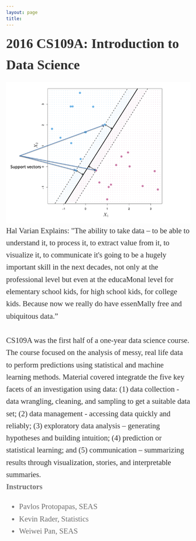 ```yaml
---
layout: page
title: 
---
```


<div style="font-family:Karla; font-size:2.3rem; color:#303030;line-height:1.6;">  <b> 2016 CS109A: Introduction to Data Science </b> </div>
<br/>

<img src="../figures/2016A_fig.png" width=600>

<div style="font-family:Karla; font-size:1.3rem; color:#303030;line-height:1.6;"> 
Hal Varian Explains:
"The ability to take data – to be able to understand it, to process it, to extract value from it, to visualize it, to communicate it's going to be a hugely important skill in the next decades, not only at the professional level but even at the educaMonal level for elementary school kids, for high school kids, for college kids. Because now we really do have essenMally free and ubiquitous data.”
<br/><br/> 
CS109A was the first half of a one‐year data science course. The course focused on the analysis of messy, real life data to perform predictions using statistical and machine learning methods. Material covered integratde the five key facets of an investigation using data: (1) data collection ‐ data wrangling, cleaning, and sampling to get a suitable data set; (2) data management ‐ accessing data quickly and reliably; (3) exploratory data analysis – generating hypotheses and building intuition; (4) prediction or statistical learning; and (5) communication – summarizing results through visualization, stories, and interpretable summaries.
</div>


<div style="font-family:Karla; font-size:1.3rem; color:#707070;line-height:1.6;">
  <b>Instructors</b>   
   <ul  style="font-family:Karla; font-size:1.3rem; color:#707070;line-height:1.6;"> 
<li  style="font-family:Karla; font-size:1.3rem; color:#707070;line-height:1.6;"> 
    Pavlos Protopapas, SEAS</li>
<li  style="font-family:Karla; font-size:1.3rem; color:#707070;line-height:1.6;"> Kevin Rader, Statistics</li>
<li  style="font-family:Karla; font-size:1.3rem; color:#707070;line-height:1.6;"> Weiwei Pan, SEAS</li>
</ul>
</div> 




